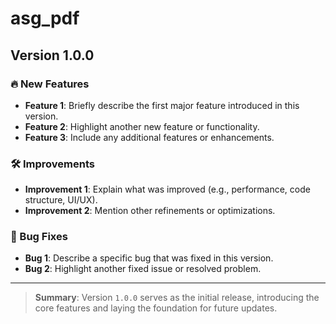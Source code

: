 # asg_pdf
## Version 1.0.0

### 🔥 New Features
- **Feature 1**: Briefly describe the first major feature introduced in this version.
- **Feature 2**: Highlight another new feature or functionality.
- **Feature 3**: Include any additional features or enhancements.

### 🛠 Improvements
- **Improvement 1**: Explain what was improved (e.g., performance, code structure, UI/UX).
- **Improvement 2**: Mention other refinements or optimizations.

### 🐞 Bug Fixes
- **Bug 1**: Describe a specific bug that was fixed in this version.
- **Bug 2**: Highlight another fixed issue or resolved problem.

---

> **Summary**: Version `1.0.0` serves as the initial release, introducing the core features and laying the foundation for future updates.
